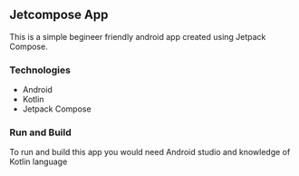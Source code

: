 ## Jetcompose App
This is a simple begineer friendly android app created using Jetpack Compose.

### Technologies
- Android
- Kotlin
- Jetpack Compose

### Run and Build
To run and build this app you would need Android studio and knowledge of Kotlin language 

